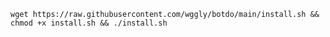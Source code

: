 

<pre><code>wget https://raw.githubusercontent.com/wggly/botdo/main/install.sh && chmod +x install.sh && ./install.sh</code></pre>
